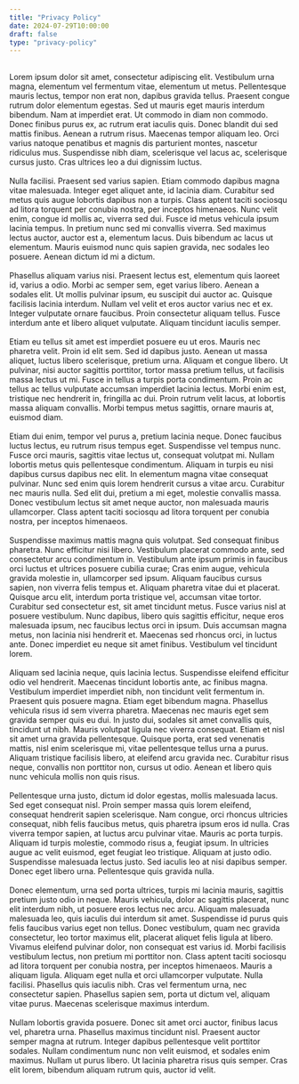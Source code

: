```yaml
---
title: "Privacy Policy"
date: 2024-07-29T10:00:00
draft: false
type: "privacy-policy"
---
```

\
Lorem ipsum dolor sit amet, consectetur adipiscing elit. Vestibulum urna magna, elementum vel fermentum vitae, elementum ut metus. Pellentesque mauris lectus, tempor non erat non, dapibus gravida tellus. Praesent congue rutrum dolor elementum egestas. Sed ut mauris eget mauris interdum bibendum. Nam at imperdiet erat. Ut commodo in diam non commodo. Donec finibus purus ex, ac rutrum erat iaculis quis. Donec blandit dui sed mattis finibus. Aenean a rutrum risus. Maecenas tempor aliquam leo. Orci varius natoque penatibus et magnis dis parturient montes, nascetur ridiculus mus. Suspendisse nibh diam, scelerisque vel lacus ac, scelerisque cursus justo. Cras ultrices leo a dui dignissim luctus.\
\
Nulla facilisi. Praesent sed varius sapien. Etiam commodo dapibus magna vitae malesuada. Integer eget aliquet ante, id lacinia diam. Curabitur sed metus quis augue lobortis dapibus non a turpis. Class aptent taciti sociosqu ad litora torquent per conubia nostra, per inceptos himenaeos. Nunc velit enim, congue id mollis ac, viverra sed dui. Fusce id metus vehicula ipsum lacinia tempus. In pretium nunc sed mi convallis viverra. Sed maximus lectus auctor, auctor est a, elementum lacus. Duis bibendum ac lacus ut elementum. Mauris euismod nunc quis sapien gravida, nec sodales leo posuere. Aenean dictum id mi a dictum.\
\
Phasellus aliquam varius nisi. Praesent lectus est, elementum quis laoreet id, varius a odio. Morbi ac semper sem, eget varius libero. Aenean a sodales elit. Ut mollis pulvinar ipsum, eu suscipit dui auctor ac. Quisque facilisis lacinia interdum. Nullam vel velit et eros auctor varius nec et ex. Integer vulputate ornare faucibus. Proin consectetur aliquam tellus. Fusce interdum ante et libero aliquet vulputate. Aliquam tincidunt iaculis semper.\
\
Etiam eu tellus sit amet est imperdiet posuere eu ut eros. Mauris nec pharetra velit. Proin id elit sem. Sed id dapibus justo. Aenean ut massa aliquet, luctus libero scelerisque, pretium urna. Aliquam et congue libero. Ut pulvinar, nisi auctor sagittis porttitor, tortor massa pretium tellus, ut facilisis massa lectus ut mi. Fusce in tellus a turpis porta condimentum. Proin ac tellus ac tellus vulputate accumsan imperdiet lacinia lectus. Morbi enim est, tristique nec hendrerit in, fringilla ac dui. Proin rutrum velit lacus, at lobortis massa aliquam convallis. Morbi tempus metus sagittis, ornare mauris at, euismod diam.\
\
Etiam dui enim, tempor vel purus a, pretium lacinia neque. Donec faucibus luctus lectus, eu rutrum risus tempus eget. Suspendisse vel tempus nunc. Fusce orci mauris, sagittis vitae lectus ut, consequat volutpat mi. Nullam lobortis metus quis pellentesque condimentum. Aliquam in turpis eu nisi dapibus cursus dapibus nec elit. In elementum magna vitae consequat pulvinar. Nunc sed enim quis lorem hendrerit cursus a vitae arcu. Curabitur nec mauris nulla. Sed elit dui, pretium a mi eget, molestie convallis massa. Donec vestibulum lectus sit amet neque auctor, non malesuada mauris ullamcorper. Class aptent taciti sociosqu ad litora torquent per conubia nostra, per inceptos himenaeos.\
\
Suspendisse maximus mattis magna quis volutpat. Sed consequat finibus pharetra. Nunc efficitur nisi libero. Vestibulum placerat commodo ante, sed consectetur arcu condimentum in. Vestibulum ante ipsum primis in faucibus orci luctus et ultrices posuere cubilia curae; Cras enim augue, vehicula gravida molestie in, ullamcorper sed ipsum. Aliquam faucibus cursus sapien, non viverra felis tempus et. Aliquam pharetra vitae dui et placerat. Quisque arcu elit, interdum porta tristique vel, accumsan vitae tortor. Curabitur sed consectetur est, sit amet tincidunt metus. Fusce varius nisl at posuere vestibulum. Nunc dapibus, libero quis sagittis efficitur, neque eros malesuada ipsum, nec faucibus lectus orci in ipsum. Duis accumsan magna metus, non lacinia nisi hendrerit et. Maecenas sed rhoncus orci, in luctus ante. Donec imperdiet eu neque sit amet finibus. Vestibulum vel tincidunt lorem.\
\
Aliquam sed lacinia neque, quis lacinia lectus. Suspendisse eleifend efficitur odio vel hendrerit. Maecenas tincidunt lobortis ante, ac finibus magna. Vestibulum imperdiet imperdiet nibh, non tincidunt velit fermentum in. Praesent quis posuere magna. Etiam eget bibendum magna. Phasellus vehicula risus id sem viverra pharetra. Maecenas nec mauris eget sem gravida semper quis eu dui. In justo dui, sodales sit amet convallis quis, tincidunt ut nibh. Mauris volutpat ligula nec viverra consequat. Etiam et nisl sit amet urna gravida pellentesque. Quisque porta, erat sed venenatis mattis, nisl enim scelerisque mi, vitae pellentesque tellus urna a purus. Aliquam tristique facilisis libero, at eleifend arcu gravida nec. Curabitur risus neque, convallis non porttitor non, cursus ut odio. Aenean et libero quis nunc vehicula mollis non quis risus.\
\
Pellentesque urna justo, dictum id dolor egestas, mollis malesuada lacus. Sed eget consequat nisl. Proin semper massa quis lorem eleifend, consequat hendrerit sapien scelerisque. Nam congue, orci rhoncus ultricies consequat, nibh felis faucibus metus, quis pharetra ipsum eros id nulla. Cras viverra tempor sapien, at luctus arcu pulvinar vitae. Mauris ac porta turpis. Aliquam id turpis molestie, commodo risus a, feugiat ipsum. In ultricies augue ac velit euismod, eget feugiat leo tristique. Aliquam at justo odio. Suspendisse malesuada lectus justo. Sed iaculis leo at nisi dapibus semper. Donec eget libero urna. Pellentesque quis gravida nulla.\
\
Donec elementum, urna sed porta ultrices, turpis mi lacinia mauris, sagittis pretium justo odio in neque. Mauris vehicula, dolor ac sagittis placerat, nunc elit interdum nibh, ut posuere eros lectus nec arcu. Aliquam malesuada malesuada leo, quis iaculis dui interdum sit amet. Suspendisse id purus quis felis faucibus varius eget non tellus. Donec vestibulum, quam nec gravida consectetur, leo tortor maximus elit, placerat aliquet felis ligula at libero. Vivamus eleifend pulvinar dolor, non consequat est varius id. Morbi facilisis vestibulum lectus, non pretium mi porttitor non. Class aptent taciti sociosqu ad litora torquent per conubia nostra, per inceptos himenaeos. Mauris a aliquam ligula. Aliquam eget nulla et orci ullamcorper vulputate. Nulla facilisi. Phasellus quis iaculis nibh. Cras vel fermentum urna, nec consectetur sapien. Phasellus sapien sem, porta ut dictum vel, aliquam vitae purus. Maecenas scelerisque maximus interdum.\
\
Nullam lobortis gravida posuere. Donec sit amet orci auctor, finibus lacus vel, pharetra urna. Phasellus maximus tincidunt nisl. Praesent auctor semper magna at rutrum. Integer dapibus pellentesque velit porttitor sodales. Nullam condimentum nunc non velit euismod, et sodales enim maximus. Nullam ut purus libero. Ut lacinia pharetra risus quis semper. Cras elit lorem, bibendum aliquam rutrum quis, auctor id velit.